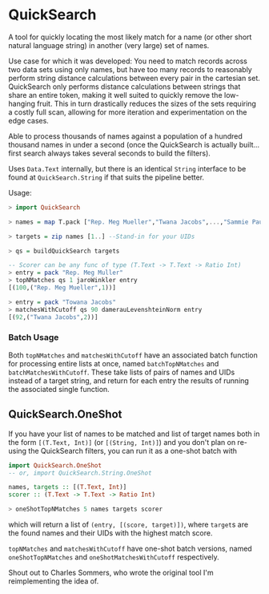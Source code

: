 # QuickSearch

A tool for quickly locating the most likely match
for a name (or other short natural language string) in another (very large) set of names.

Use case for which it was developed: You need to match records across two data
sets using only names, but have too many records to reasonably
perform string distance calculations between every pair in the cartesian set.
QuickSearch only performs distance calculations between strings
that share an entire token, making it well suited to quickly remove the low-hanging
fruit. This in turn drastically reduces the sizes of the sets requiring a
costly full scan, allowing for more iteration and experimentation on the edge cases.

Able to process thousands of names against a population of a hundred thousand names
in under a second (once the QuickSearch is actually built... first search always takes
several seconds to build the filters).

Uses `Data.Text` internally, but there is an identical `String` interface
to be found at `QuickSearch.String` if that suits the pipeline better.

Usage:

```haskell
> import QuickSearch

> names = map T.pack ["Rep. Meg Mueller","Twana Jacobs",...,"Sammie Paucek"]

> targets = zip names [1..] --Stand-in for your UIDs

> qs = buildQuickSearch targets

-- Scorer can be any func of type (T.Text -> T.Text -> Ratio Int)
> entry = pack "Rep. Meg Muller"
> topNMatches qs 1 jaroWinkler entry
[(100,("Rep. Meg Mueller",1))]

> entry = pack "Towana Jacobs"
> matchesWithCutoff qs 90 damerauLevenshteinNorm entry
[(92,("Twana Jacobs",2))]
```

### Batch Usage

Both `topNMatches` and `matchesWithCutoff` have an associated batch function for processing entire lists at once, named `batchTopNMatches` and `batchMatchesWithCutoff`. These take lists of pairs of names and UIDs instead of a target string, and return for each entry the results of running the associated single function.


## QuickSearch.OneShot

If you have your list of names to be matched and list of target names both
in the form `[(T.Text, Int)]` (or `[(String, Int)]`) and you don't plan on re-using
the QuickSearch filters, you can run it as a one-shot batch with

```haskell
import QuickSearch.OneShot
-- or, import QuickSearch.String.OneShot

names, targets :: [(T.Text, Int)]
scorer :: (T.Text -> T.Text -> Ratio Int)

> oneShotTopNMatches 5 names targets scorer
```
which will return a list of `(entry, [(score, target)])`, where `target`s are the
found names and their UIDs with the highest match score.

`topNMatches` and `matchesWithCutoff` have one-shot batch versions, named
`oneShotTopNMatches` and `oneShotMatchesWithCutoff` respectively.

Shout out to Charles Sommers, who wrote the original tool I'm reimplementing the idea of.
